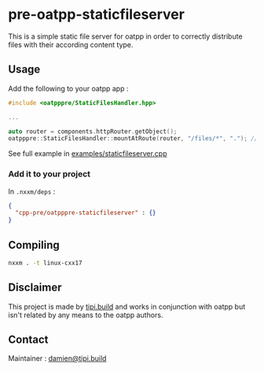 # pre-oatpp-staticfileserver
This is a simple static file server for oatpp in order to correctly distribute files with their according content type.

## Usage
Add the following to your oatpp app : 
```cpp
#include <oatpppre/StaticFilesHandler.hpp>

...

auto router = components.httpRouter.getObject();
oatpppre::StaticFilesHandler::mountAtRoute(router, "/files/*", "."); // Add the static file handle
```

See full example in [examples/staticfileserver.cpp](./examples/staticfileserver.cpp)

### Add it to your project
In `.nxxm/deps` :
```json
{
  "cpp-pre/oatpppre-staticfileserver" : {}
}
```

## Compiling
```sh
nxxm . -t linux-cxx17
```

## Disclaimer
This project is made by [tipi.build](http://tipi.build) and works in conjunction with oatpp but isn't related by any means to the oatpp authors.

## Contact
Maintainer : damien@tipi.build